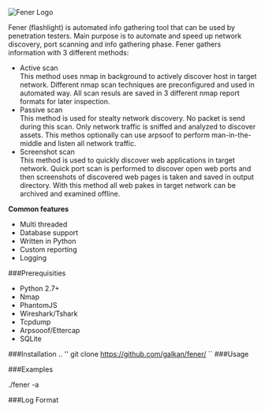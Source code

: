 ![Fener Logo](https://github.com/galkan/fener/blob/master/images/fener_desc3.png)  



Fener (flashlight) is automated info gathering tool that can be used by penetration testers. Main purpose is to automate and speed up network discovery, port scanning and info gathering phase.
Fener gathers information with 3 different methods:

- Active scan  
This method uses nmap in background to actively discover host in target network. Different nmap scan techniques are preconfigured and used in automated way. All scan resuls are saved in 3 different nmap report formats for later inspection. 
- Passive scan  
This method is used for stealty network discovery. No packet is send during this scan. Only network traffic is sniffed and analyzed to discover assets. This methos optionally can use arpsoof to perform man-in-the-middle and listen all network traffic. 
- Screenshot scan   
This method is used to quickly discover web applications in target network. Quick port scan is performed to discover open web ports and then screenshots of discovered web pages is taken and saved in output directory. With this method all web pakes in target network can be archived and examined offline. 

**Common features**
- Multi threaded 
- Database support
- Written in Python
- Custom reporting
- Logging 


###Prerequisities
- Python 2.7+ 
- Nmap
- PhantomJS
- Wireshark/Tshark
- Tcpdump
- Arpsooof/Ettercap
- SQLite


###Installation
..
''
git clone https://github.com/galkan/fener/
`` 
###Usage



###Examples 

./fener -a 

###Log Format
